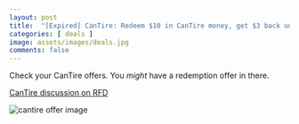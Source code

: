 ```yaml
---
layout: post
title:  "[Expired] CanTire: Redeem $10 in CanTire money, get $3 back until Apr 11th, 2024, YMMV"
categories: [ deals ]
image: assets/images/deals.jpg
comments: false
---
```


Check your CanTire offers.  You *might* have a redemption offer in there.

[CanTire discussion on RFD](https://forums.redflagdeals.com/canadian-tire-redeem-10-ct-money-get-3-back-ymmv-2685678/#p38912245)

![cantire offer image](https://b.dam-img.rfdcontent.com/cms/010/321/741/120x120_smart_fit.jpg)